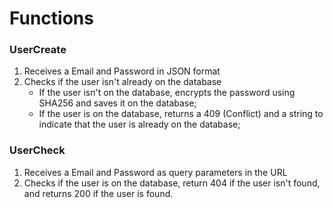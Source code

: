 # Functions

### UserCreate 
1. Receives a Email and Password in JSON format
2. Checks if the user isn't already on the database
    * If the user isn't on the database, encrypts the password using SHA256 and saves it on the database;
    * If the user is on the database, returns a 409 (Conflict) and a string to indicate that the user is already on the database;

### UserCheck
1. Receives a Email and Password as query parameters in the URL
2. Checks if the user is on the database, return 404 if the user isn't found, and returns 200 if the user is found.